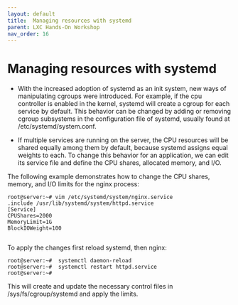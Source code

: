 ```yaml
---
layout: default
title:  Managing resources with systemd
parent: LXC Hands-On Workshop
nav_order: 16
---
```



# Managing resources with systemd

- With the increased adoption of systemd as an init system, new ways of manipulating cgroups were introduced. For example, if the cpu controller is enabled in the kernel, systemd will create a cgroup for each service by default. This behavior can be changed by adding or removing cgroup subsystems in the configuration file of systemd, usually found at /etc/systemd/system.conf.

- If multiple services are running on the server, the CPU resources will be shared equally among them by default, because systemd assigns equal weights to each. To change this behavior for an application, we can edit its service file and define the CPU shares, allocated memory, and I/O.

The following example demonstrates how to change the CPU shares, memory, and I/O limits for the nginx process:

```
root@server:~# vim /etc/systemd/system/nginx.service
.include /usr/lib/systemd/system/httpd.service
[Service]
CPUShares=2000
MemoryLimit=1G
BlockIOWeight=100


```
To apply the changes first reload systemd, then nginx:
```
root@server:~#  systemctl daemon-reload
root@server:~#  systemctl restart httpd.service
root@server:~#  
```
This will create and update the necessary control files in /sys/fs/cgroup/systemd and apply the limits.
